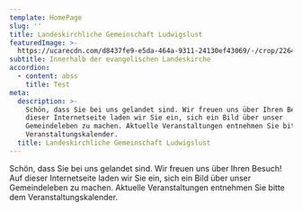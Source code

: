 ```yaml
---
template: HomePage
slug: ''
title: Landeskirchliche Gemeinschaft Ludwigslust
featuredImage: >-
  https://ucarecdn.com/d8437fe9-e5da-464a-9311-24130ef43069/-/crop/2264x929/86,386/-/preview/
subtitle: Innerhalb der evangelischen Landeskirche
accordion:
  - content: abss
    title: Test
meta:
  description: >-
    Schön, dass Sie bei uns gelandet sind. Wir freuen uns über Ihren Besuch! Auf
    dieser Internetseite laden wir Sie ein, sich ein Bild über unser
    Gemeindeleben zu machen. Aktuelle Veranstaltungen entnehmen Sie bitte dem
    Veranstaltungskalender.
  title: Landeskirchliche Gemeinschaft Ludwigslust
---
```

Schön, dass Sie bei uns gelandet sind. Wir freuen uns über Ihren Besuch! Auf dieser Internetseite laden wir Sie ein, sich ein Bild über unser Gemeindeleben zu machen. Aktuelle Veranstaltungen entnehmen Sie bitte dem Veranstaltungskalender.
